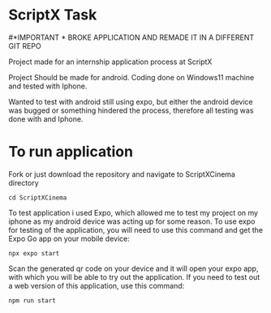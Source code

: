 # ScriptX Task

#*IMPORTANT * BROKE APPLICATION AND REMADE IT IN A DIFFERENT GIT REPO





Project made for an internship application process at ScriptX

Project Should be made for android. Coding done on Windows11 machine and tested with Iphone.

Wanted to test with android still using expo, but either the android device was bugged or something hindered the process, therefore all testing was done with and Iphone.

# To run application
Fork or just download the repository and navigate to ScriptXCinema directory
```
cd ScriptXCinema
```

To test application i used Expo, which allowed me to test my project on my iphone as my android device was acting up for some reason.
To use expo for testing of the application, you will need to use this command and get the Expo Go app on your mobile device:
```
npx expo start
```

Scan the generated qr code on your device and it will open your expo app, with which you will be able to try out the application. 
If you need to test out a web version of this application, use this command:
```
npm run start
```
